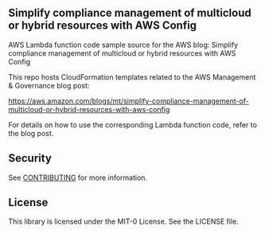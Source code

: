 ## Simplify compliance management of multicloud or hybrid resources with AWS Config

AWS Lambda function code sample source for the AWS blog: Simplify compliance management of multicloud or hybrid resources with AWS Config

This repo hosts CloudFormation templates related to the AWS Management & Governance blog post:

https://aws.amazon.com/blogs/mt/simplify-compliance-management-of-multicloud-or-hybrid-resources-with-aws-config

For details on how to use the corresponding Lambda function code, refer to the blog post.

## Security

See [CONTRIBUTING](CONTRIBUTING.md#security-issue-notifications) for more information.

## License

This library is licensed under the MIT-0 License. See the LICENSE file.

